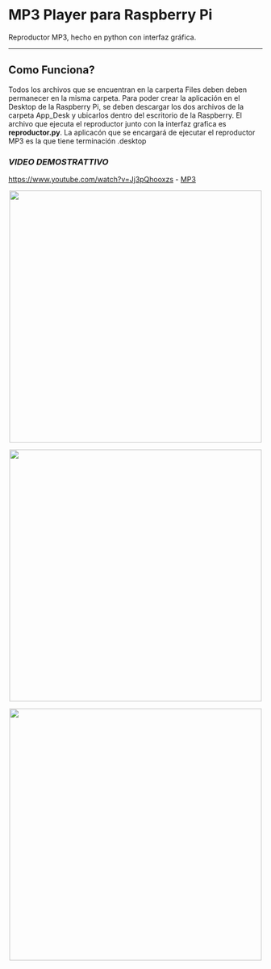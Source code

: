 # MP3 Player para Raspberry Pi
Reproductor MP3, hecho en python con interfaz gráfica.

------------
## Como Funciona?
Todos los archivos que se encuentran en la carperta Files deben deben permanecer en la misma carpeta.
Para poder crear la aplicación en el Desktop de la Raspberry Pi, se deben descargar los dos archivos de la carpeta App_Desk y ubicarlos dentro del escritorio de la Raspberry.
El archivo que ejecuta el reproductor junto con la interfaz grafica es **reproductor.py**.
La aplicacón que se encargará de ejecutar el reproductor MP3 es la que tiene terminación .desktop

### _VIDEO DEMOSTRATTIVO_
https://www.youtube.com/watch?v=Jj3pQhooxzs - [MP3](https://www.youtube.com/watch?v=Jj3pQhooxzs)


<p align="center">
<img src="https://user-images.githubusercontent.com/70683976/119211658-1c16d680-ba79-11eb-9339-39c4bb1ebc7f.png" width="500">
</p>
<p align="center">
<img src="https://user-images.githubusercontent.com/70683976/119212115-f8a15b00-ba7b-11eb-963d-cf7e1939a1df.png" width="500">
</p>
<p align="center">
<img src="https://user-images.githubusercontent.com/70683976/119212137-0eaf1b80-ba7c-11eb-8dfb-03ca0893053d.png" width="500">
</p>
